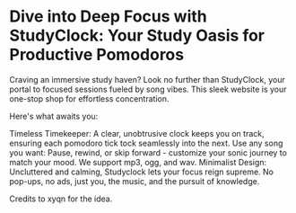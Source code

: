
# Dive into Deep Focus with StudyClock: Your Study Oasis for Productive Pomodoros
Craving an immersive study haven? Look no further than StudyClock, your portal to focused sessions fueled by song vibes. This sleek website is your one-stop shop for effortless concentration.

Here's what awaits you:

Timeless Timekeeper: A clear, unobtrusive clock keeps you on track, ensuring each pomodoro tick tock seamlessly into the next.
Use any song you want: Pause, rewind, or skip forward - customize your sonic journey to match your mood. We support mp3, ogg, and wav.
Minimalist Design: Uncluttered and calming, Studyclock lets your focus reign supreme. No pop-ups, no ads, just you, the music, and the pursuit of knowledge. 

Credits to xyqn for the idea. 
